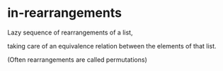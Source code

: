 # in-rearrangements

Lazy sequence of rearrangements of a list,

taking care of an equivalence relation between the elements of that list.

(Often rearrangements are called permutations)

